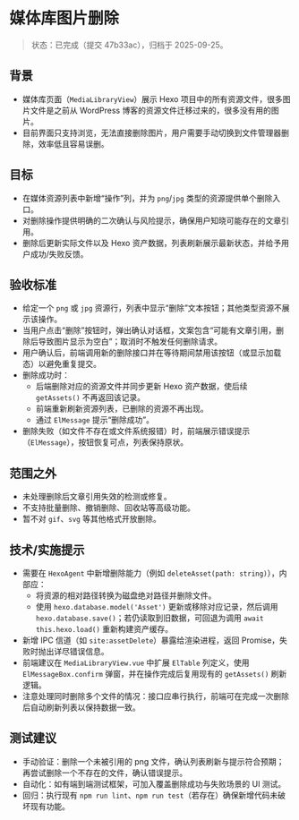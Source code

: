 # 媒体库图片删除

> 状态：已完成（提交 47b33ac），归档于 2025-09-25。

## 背景
- 媒体库页面（`MediaLibraryView`）展示 Hexo 项目中的所有资源文件，很多图片文件是之前从 WordPress 博客的资源文件迁移过来的，很多没有用的图片。
- 目前界面只支持浏览，无法直接删除图片，用户需要手动切换到文件管理器删除，效率低且容易误删。

## 目标
- 在媒体资源列表中新增“操作”列，并为 `png`/`jpg` 类型的资源提供单个删除入口。
- 对删除操作提供明确的二次确认与风险提示，确保用户知晓可能存在的文章引用。
- 删除后更新实际文件以及 Hexo 资产数据，列表刷新展示最新状态，并给予用户成功/失败反馈。

## 验收标准
- 给定一个 `png` 或 `jpg` 资源行，列表中显示“删除”文本按钮；其他类型资源不展示该操作。
- 当用户点击“删除”按钮时，弹出确认对话框，文案包含“可能有文章引用，删除后导致图片显示为空白”；取消时不触发任何删除请求。
- 用户确认后，前端调用新的删除接口并在等待期间禁用该按钮（或显示加载态）以避免重复提交。
- 删除成功时：
  - 后端删除对应的资源文件并同步更新 Hexo 资产数据，使后续 `getAssets()` 不再返回该记录。
  - 前端重新刷新资源列表，已删除的资源不再出现。
  - 通过 `ElMessage` 提示“删除成功”。
- 删除失败（如文件不存在或文件系统报错）时，前端展示错误提示（`ElMessage`），按钮恢复可点，列表保持原状。

## 范围之外
- 未处理删除后文章引用失效的检测或修复。
- 不支持批量删除、撤销删除、回收站等高级功能。
- 暂不对 `gif`、`svg` 等其他格式开放删除。

## 技术/实施提示
- 需要在 `HexoAgent` 中新增删除能力（例如 `deleteAsset(path: string)`），内部应：
  - 将资源的相对路径转换为磁盘绝对路径并删除文件。
  - 使用 `hexo.database.model('Asset')` 更新或移除对应记录，然后调用 `hexo.database.save()`；若仍读取到旧数据，可回退为调用 `await this.hexo.load()` 重新构建资产缓存。
- 新增 IPC 信道（如 `site:assetDelete`）暴露给渲染进程，返回 Promise，失败时抛出详尽错误信息。
- 前端建议在 `MediaLibraryView.vue` 中扩展 `ElTable` 列定义，使用 `ElMessageBox.confirm` 弹窗，并在操作完成后复用现有的 `getAssets()` 刷新逻辑。
- 注意处理同时删除多个文件的情况：接口应串行执行，前端可在完成一次删除后自动刷新列表以保持数据一致。

## 测试建议
- 手动验证：删除一个未被引用的 png 文件，确认列表刷新与提示符合预期；再尝试删除一个不存在的文件，确认错误提示。
- 自动化：如有端到端测试框架，可加入覆盖删除成功与失败场景的 UI 测试。
- 回归：执行现有 `npm run lint`、`npm run test`（若存在）确保新增代码未破坏现有功能。
